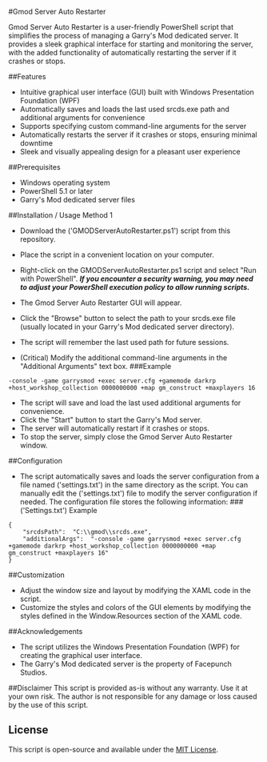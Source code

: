 #Gmod Server Auto Restarter

Gmod Server Auto Restarter is a user-friendly PowerShell script that simplifies the process of managing a Garry's Mod dedicated server. It provides a sleek graphical interface for starting and monitoring the server, with the added functionality of automatically restarting the server if it crashes or stops.

##Features
 - Intuitive graphical user interface (GUI) built with Windows Presentation Foundation (WPF)
 - Automatically saves and loads the last used srcds.exe path and additional arguments for convenience
 - Supports specifying custom command-line arguments for the server
 - Automatically restarts the server if it crashes or stops, ensuring minimal downtime
 - Sleek and visually appealing design for a pleasant user experience

##Prerequisites
 - Windows operating system
 - PowerShell 5.1 or later
 - Garry's Mod dedicated server files

 ##Installation / Usage Method 1
 - Download the ('GMODServerAutoRestarter.ps1') script from this repository.
 - Place the script in a convenient location on your computer.

 - Right-click on the GMODServerAutoRestarter.ps1 script and select "Run with PowerShell".
***If you encounter a security warning, you may need to adjust your PowerShell execution policy to allow running scripts.***
 - The Gmod Server Auto Restarter GUI will appear.
 - Click the "Browse" button to select the path to your srcds.exe file (usually located in your Garry's Mod dedicated server directory).
 - The script will remember the last used path for future sessions.
 - (Critical) Modify the additional command-line arguments in the "Additional Arguments" text box.
 ###Example
 ```
-console -game garrysmod +exec server.cfg +gamemode darkrp +host_workshop_collection 0000000000 +map gm_construct +maxplayers 16
 ```
 - The script will save and load the last used additional arguments for convenience.
 - Click the "Start" button to start the Garry's Mod server.
 - The server will automatically restart if it crashes or stops.
 - To stop the server, simply close the Gmod Server Auto Restarter window.

##Configuration
 - The script automatically saves and loads the server configuration from a file named ('settings.txt') in the same directory as the script. You can manually edit the ('settings.txt') file to modify the server configuration if needed. The configuration file stores the following information:
###('Settings.txt') Example
```
{
    "srcdsPath":  "C:\\gmod\\srcds.exe",
    "additionalArgs":  "-console -game garrysmod +exec server.cfg +gamemode darkrp +host_workshop_collection 0000000000 +map gm_construct +maxplayers 16"
}
```

##Customization
 - Adjust the window size and layout by modifying the XAML code in the script.
 - Customize the styles and colors of the GUI elements by modifying the styles defined in the Window.Resources section of the XAML code.

##Acknowledgements
 - The script utilizes the Windows Presentation Foundation (WPF) for creating the graphical user interface.
 - The Garry's Mod dedicated server is the property of Facepunch Studios.

##Disclaimer
This script is provided as-is without any warranty. Use it at your own risk. The author is not responsible for any damage or loss caused by the use of this script.

## License

This script is open-source and available under the [MIT License](LICENSE).
   
